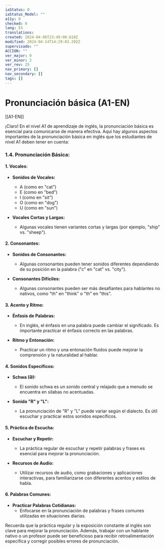 ```yaml
---
iaStatus: 0
iaStatus_Model: ""
a11y: 0
checked: 0
lang: ES
translations: 
created: 2024-04-06T23:49:00.618Z
modified: 2024-04-14T14:29:03.292Z
supervisado: ""
ACCION: ""
ver_major: 0
ver_minor: 2
ver_rev: 25
nav_primary: []
nav_secondary: []
tags: []
---
```

# Pronunciación básica (A1-EN)

[[A1-EN]]

¡Claro! En el nivel A1 de aprendizaje de inglés, la pronunciación básica es esencial para comunicarse de manera efectiva. Aquí hay algunos aspectos importantes de la pronunciación básica en inglés que los estudiantes de nivel A1 deben tener en cuenta:

### 1.4. Pronunciación Básica:

#### **1. Vocales:**
   - **Sonidos de Vocales:**
     - A (como en "cat")
     - E (como en "bed")
     - I (como en "sit")
     - O (como en "dog")
     - U (como en "sun")

   - **Vocales Cortas y Largas:**
     - Algunas vocales tienen variantes cortas y largas (por ejemplo, "ship" vs. "sheep").

#### **2. Consonantes:**
   - **Sonidos de Consonantes:**
     - Algunas consonantes pueden tener sonidos diferentes dependiendo de su posición en la palabra ("c" en "cat" vs. "city").

   - **Consonantes Difíciles:**
     - Algunas consonantes pueden ser más desafiantes para hablantes no nativos, como "th" en "think" o "th" en "this".

#### **3. Acento y Ritmo:**
   - **Énfasis de Palabras:**
     - En inglés, el énfasis en una palabra puede cambiar el significado. Es importante practicar el énfasis correcto en las palabras.

   - **Ritmo y Entonación:**
     - Practicar un ritmo y una entonación fluidos puede mejorar la comprensión y la naturalidad al hablar.

#### **4. Sonidos Específicos:**
   - **Schwa (Ə):**
     - El sonido schwa es un sonido central y relajado que a menudo se encuentra en sílabas no acentuadas.

   - **Sonido "R" y "L":**
     - La pronunciación de "R" y "L" puede variar según el dialecto. Es útil escuchar y practicar estos sonidos específicos.

#### **5. Práctica de Escucha:**
   - **Escuchar y Repetir:**
     - La práctica regular de escuchar y repetir palabras y frases es esencial para mejorar la pronunciación.

   - **Recursos de Audio:**
     - Utilizar recursos de audio, como grabaciones y aplicaciones interactivas, para familiarizarse con diferentes acentos y estilos de habla.

#### **6. Palabras Comunes:**
   - **Practicar Palabras Cotidianas:**
     - Enfocarse en la pronunciación de palabras y frases comunes utilizadas en situaciones diarias.

Recuerda que la práctica regular y la exposición constante al inglés son clave para mejorar la pronunciación. Además, trabajar con un hablante nativo o un profesor puede ser beneficioso para recibir retroalimentación específica y corregir posibles errores de pronunciación.